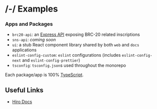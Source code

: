 # /-/ Examples

### Apps and Packages

- `brc20-api`: an [Express API](https://expressjs.com/) exposing BRC-20 related inscriptions
- `sns-api`: _coming soon_
- `ui`: a stub React component library shared by both `web` and `docs` applications
- `eslint-config-custom`: `eslint` configurations (includes `eslint-config-next` and `eslint-config-prettier`)
- `tsconfig`: `tsconfig.json`s used throughout the monorepo

Each package/app is 100% [TypeScript](https://www.typescriptlang.org/).

## Useful Links

- [Hiro Docs](https://docs.hiro.so/)
